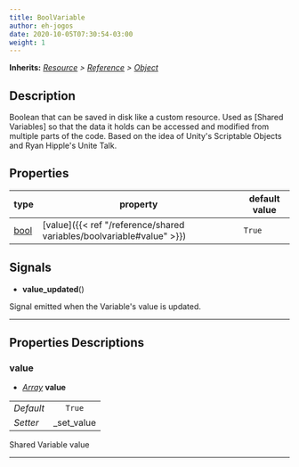 ```yaml
---  
title: BoolVariable  
author: eh-jogos  
date: 2020-10-05T07:30:54-03:00  
weight: 1  
---  
```

**Inherits:** _[Resource](https://docs.godotengine.org/en/stable/classes/class_resource.html) > [Reference](https://docs.godotengine.org/en/stable/classes/class_reference.html) > [Object](https://docs.godotengine.org/en/stable/classes/class_object.html)_  
## Description  
 Boolean that can be saved in disk like a custom resource. 
 Used as [Shared Variables] so that the data it holds can be accessed and modified from multiple 
 parts of the code. Based on the idea of Unity's Scriptable Objects and Ryan Hipple's Unite Talk.
 
  
## Properties 
  
| type | property | default value |  
| ---- | -------- | ------------- |  
| [bool](https://docs.godotengine.org/en/stable/classes/class_bool.html) | [value]({{< ref "/reference/shared variables/boolvariable#value" >}}) | `True` |  
  
## Signals  
  
- **value_updated**() 
  
 Signal emitted when the Variable's value is updated.
  
---------
  
## Properties Descriptions  
  
### value 
- _[Array](https://docs.godotengine.org/en/stable/classes/class_array.html)_ **value**  
  
| | |  
| - |:-:|  
| _Default_ | ` True ` |  
| _Setter_ | _set_value |  

 Shared Variable value
  
---------
